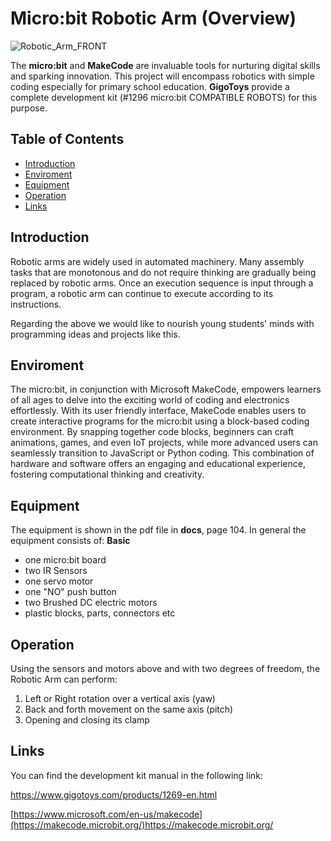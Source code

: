 # Micro:bit Robotic Arm (Overview)

![Robotic_Arm_FRONT](https://github.com/EfstratiosPaliodimos/Micro-bit-Robotic-Arm-Project/assets/132993865/0d401d02-337e-4c3a-9cc4-22148b9086bd)

The __micro:bit__ and __MakeCode__ are invaluable tools for nurturing digital skills and sparking innovation. This project will encompass robotics with simple coding especially for primary school education. __GigoToys__ provide a complete development kit (#1296 micro:bit COMPATIBLE ROBOTS) for this purpose.

## Table of Contents

- [Introduction](#introduction)
- [Enviroment](#enviroment)
- [Equipment](#equipment)
- [Operation](#operation)
- [Links](#links)

## Introduction

Robotic arms are widely used in automated machinery. Many assembly tasks that are monotonous and do not require thinking are gradually being replaced by robotic arms. Once an execution sequence is input through a program, a robotic arm can continue to execute according to its instructions.

Regarding the above we would like to nourish young students' minds with programming ideas and projects like this.

## Enviroment

The micro:bit, in conjunction with Microsoft MakeCode, empowers learners of all ages to delve into the exciting world of coding and electronics effortlessly. With its user friendly interface, MakeCode enables users to create interactive programs for the micro:bit using a block-based coding environment. By snapping together code blocks, beginners can craft animations, games, and even IoT projects, while more advanced users can seamlessly transition to JavaScript or Python coding. This combination of hardware and software offers an engaging and educational experience, fostering computational thinking and creativity.

## Equipment

The equipment is shown in the pdf file in __docs__, page 104. In general the equipment consists of:
__Basic__
- one micro:bit board
- two IR Sensors
- one servo motor
- one "NO" push button
- two Brushed DC electric motors
- plastic blocks, parts, connectors etc

## Operation

Using the sensors and motors above and with two degrees of freedom, the Robotic Arm can perform:
1) Left or Right rotation over a vertical axis (yaw)
2) Back and forth movement on the same axis (pitch)
3) Opening and closing its clamp

## Links
You can find the development kit manual in the following link:

https://www.gigotoys.com/products/1269-en.html

[https://www.microsoft.com/en-us/makecode](https://makecode.microbit.org/)https://makecode.microbit.org/
